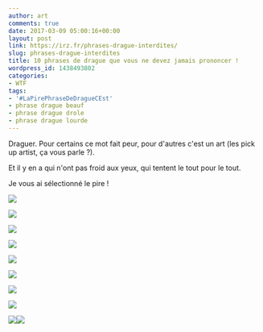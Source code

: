 ```yaml
---
author: art
comments: true
date: 2017-03-09 05:00:16+00:00
layout: post
link: https://irz.fr/phrases-drague-interdites/
slug: phrases-drague-interdites
title: 10 phrases de drague que vous ne devez jamais prononcer !
wordpress_id: 1438493802
categories:
- WTF
tags:
- '#LaPirePhraseDeDragueCEst'
- phrase drague beauf
- phrase drague drole
- phrase drague lourde
---
```


Draguer. Pour certains ce mot fait peur, pour d'autres c'est un art (les pick up artist, ça vous parle ?).

Et il y en a qui n'ont pas froid aux yeux, qui tentent le tout pour le tout.

Je vous ai sélectionné le pire !<!-- more -->

[![](https://static.irz.fr/2017/03/001-google.png)](http://irz.fr/phrases-drague-interdites/001-google/)

[![](https://static.irz.fr/2017/03/002-le-plein.png)](http://irz.fr/phrases-drague-interdites/002-le-plein/)

[![](https://static.irz.fr/2017/03/003-pires-phrases-de-drague-en-boite.png)](http://irz.fr/phrases-drague-interdites/003-pires-phrases-de-drague-en-boite/)

[![](https://static.irz.fr/2017/03/004-pires-phrases-de-drague-burger.png)](http://irz.fr/phrases-drague-interdites/004-pires-phrases-de-drague-burger/)

[![](https://static.irz.fr/2017/03/005-pires-phrases-de-drague-premier-regard-beauf.png)](http://irz.fr/phrases-drague-interdites/005-pires-phrases-de-drague-premier-regard-beauf/)

[![](https://static.irz.fr/2017/03/006-pires-phrases-de-drague-ghb-drole-beauf-1.png)](http://irz.fr/phrases-drague-interdites/006-pires-phrases-de-drague-ghb-drole-beauf-2/)

[![](https://static.irz.fr/2017/03/007-pires-phrases-de-drague-juif-drole-beauf.png)](http://irz.fr/phrases-drague-interdites/007-pires-phrases-de-drague-juif-drole-beauf/)

[![](https://static.irz.fr/2017/03/008-pires-phrases-de-drague-william-arcahon-drole-beauf.png)](http://irz.fr/phrases-drague-interdites/008-pires-phrases-de-drague-william-arcahon-drole-beauf/)

[![](https://static.irz.fr/2017/03/009-pires-phrases-de-drague-grignoter-drole-beauf.png)](http://irz.fr/phrases-drague-interdites/009-pires-phrases-de-drague-grignoter-drole-beauf/)[![](https://static.irz.fr/2017/03/010-pires-phrases-de-drague-capote-latex-drole-beauf-1.png)](http://irz.fr/phrases-drague-interdites/010-pires-phrases-de-drague-capote-latex-drole-beauf-2/)
